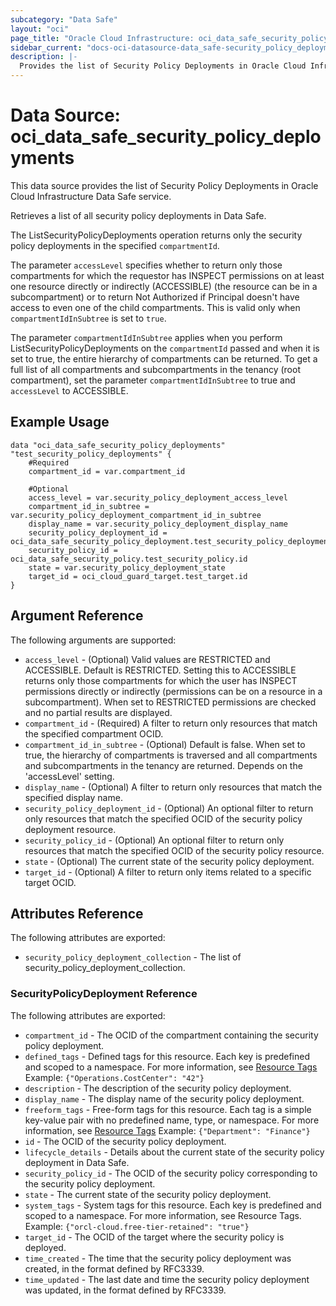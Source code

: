```yaml
---
subcategory: "Data Safe"
layout: "oci"
page_title: "Oracle Cloud Infrastructure: oci_data_safe_security_policy_deployments"
sidebar_current: "docs-oci-datasource-data_safe-security_policy_deployments"
description: |-
  Provides the list of Security Policy Deployments in Oracle Cloud Infrastructure Data Safe service
---
```


# Data Source: oci_data_safe_security_policy_deployments
This data source provides the list of Security Policy Deployments in Oracle Cloud Infrastructure Data Safe service.

Retrieves a list of all security policy deployments in Data Safe.

The ListSecurityPolicyDeployments operation returns only the security policy deployments in the specified `compartmentId`.

The parameter `accessLevel` specifies whether to return only those compartments for which the
requestor has INSPECT permissions on at least one resource directly
or indirectly (ACCESSIBLE) (the resource can be in a subcompartment) or to return Not Authorized if
Principal doesn't have access to even one of the child compartments. This is valid only when
`compartmentIdInSubtree` is set to `true`.

The parameter `compartmentIdInSubtree` applies when you perform ListSecurityPolicyDeployments on the
`compartmentId` passed and when it is set to true, the entire hierarchy of compartments can be returned.
To get a full list of all compartments and subcompartments in the tenancy (root compartment),
set the parameter `compartmentIdInSubtree` to true and `accessLevel` to ACCESSIBLE.


## Example Usage

```hcl
data "oci_data_safe_security_policy_deployments" "test_security_policy_deployments" {
	#Required
	compartment_id = var.compartment_id

	#Optional
	access_level = var.security_policy_deployment_access_level
	compartment_id_in_subtree = var.security_policy_deployment_compartment_id_in_subtree
	display_name = var.security_policy_deployment_display_name
	security_policy_deployment_id = oci_data_safe_security_policy_deployment.test_security_policy_deployment.id
	security_policy_id = oci_data_safe_security_policy.test_security_policy.id
	state = var.security_policy_deployment_state
	target_id = oci_cloud_guard_target.test_target.id
}
```

## Argument Reference

The following arguments are supported:

* `access_level` - (Optional) Valid values are RESTRICTED and ACCESSIBLE. Default is RESTRICTED. Setting this to ACCESSIBLE returns only those compartments for which the user has INSPECT permissions directly or indirectly (permissions can be on a resource in a subcompartment). When set to RESTRICTED permissions are checked and no partial results are displayed. 
* `compartment_id` - (Required) A filter to return only resources that match the specified compartment OCID.
* `compartment_id_in_subtree` - (Optional) Default is false. When set to true, the hierarchy of compartments is traversed and all compartments and subcompartments in the tenancy are returned. Depends on the 'accessLevel' setting. 
* `display_name` - (Optional) A filter to return only resources that match the specified display name. 
* `security_policy_deployment_id` - (Optional) An optional filter to return only resources that match the specified OCID of the security policy deployment resource.
* `security_policy_id` - (Optional) An optional filter to return only resources that match the specified OCID of the security policy resource.
* `state` - (Optional) The current state of the security policy deployment.
* `target_id` - (Optional) A filter to return only items related to a specific target OCID.


## Attributes Reference

The following attributes are exported:

* `security_policy_deployment_collection` - The list of security_policy_deployment_collection.

### SecurityPolicyDeployment Reference

The following attributes are exported:

* `compartment_id` - The OCID of the compartment containing the security policy deployment.
* `defined_tags` - Defined tags for this resource. Each key is predefined and scoped to a namespace. For more information, see [Resource Tags](https://docs.cloud.oracle.com/iaas/Content/General/Concepts/resourcetags.htm) Example: `{"Operations.CostCenter": "42"}` 
* `description` - The description of the security policy deployment.
* `display_name` - The display name of the security policy deployment.
* `freeform_tags` - Free-form tags for this resource. Each tag is a simple key-value pair with no predefined name, type, or namespace. For more information, see [Resource Tags](https://docs.cloud.oracle.com/iaas/Content/General/Concepts/resourcetags.htm)  Example: `{"Department": "Finance"}` 
* `id` - The OCID of the security policy deployment.
* `lifecycle_details` - Details about the current state of the security policy deployment in Data Safe.
* `security_policy_id` - The OCID of the security policy corresponding to the security policy deployment.
* `state` - The current state of the security policy deployment.
* `system_tags` - System tags for this resource. Each key is predefined and scoped to a namespace. For more information, see Resource Tags. Example: `{"orcl-cloud.free-tier-retained": "true"}` 
* `target_id` - The OCID of the target where the security policy is deployed.
* `time_created` - The time that the security policy deployment was created, in the format defined by RFC3339.
* `time_updated` - The last date and time the security policy deployment was updated, in the format defined by RFC3339.

